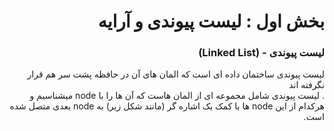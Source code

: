 <div dir="rtl">

# بخش اول : لیست پیوندی و آرایه
### لیست پیوندی - (Linked List)

لیست پیوندی ساختمان داده ای است که المان های آن در حافظه پشت سر هم قرار نگرفته اند <br>
. لیست پیوندی شامل مجموعه ای از المان هاست که آن ها را با node میشناسیم و 
هرکدام از این node ها با کمک یک اشاره گر (مانند شکل زیر) به node بعدی متصل شده است.

</div>
